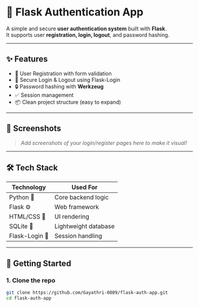 # 🔐 Flask Authentication App

A simple and secure **user authentication system** built with **Flask**.  
It supports user **registration, login, logout**, and password hashing.

---

## ✨ Features

- 📝 User Registration with form validation  
- 🔐 Secure Login & Logout using Flask-Login  
- 🔒 Password hashing with **Werkzeug**  
- ✅ Session management  
- 📦 Clean project structure (easy to expand)

---

## 📸 Screenshots

> *Add screenshots of your login/register pages here to make it visual!*

---

## 🛠 Tech Stack

| Technology | Used For |
|------------|----------|
| Python 🐍  | Core backend logic |
| Flask ⚙️   | Web framework |
| HTML/CSS 🎨 | UI rendering |
| SQLite 📁  | Lightweight database |
| Flask-Login 🔐 | Session handling |

---

## 🚀 Getting Started

### 1. Clone the repo

```bash
git clone https://github.com/Gayathri-0809/flask-auth-app.git
cd flask-auth-app

